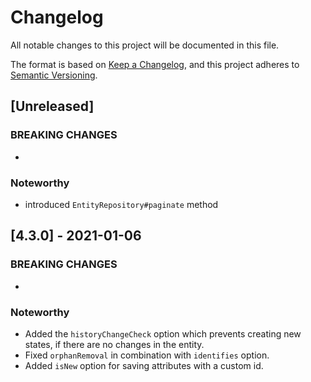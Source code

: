 # Changelog
All notable changes to this project will be documented in this file.

The format is based on [Keep a Changelog](https://keepachangelog.com/en/1.0.0/),
and this project adheres to [Semantic Versioning](https://semver.org/spec/v2.0.0.html).

## [Unreleased]

### BREAKING CHANGES

  -

### Noteworthy

  - introduced `EntityRepository#paginate` method

## [4.3.0] - 2021-01-06

### BREAKING CHANGES

  -

### Noteworthy

  - Added the `historyChangeCheck` option which prevents creating new states, if there are no changes in the entity.
  - Fixed `orphanRemoval` in combination with `identifies` option.
  - Added `isNew` option for saving attributes with a custom id.

